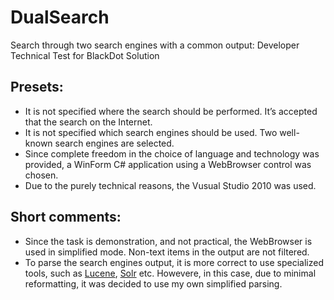# DualSearch
Search through two search engines with a common output: Developer Technical Test for BlackDot Solution

## Presets:
* It is not specified where the search should be performed. It’s accepted that the search on the Internet.
* It is not specified which search engines should be used. Two well-known search engines are selected.
* Since complete freedom in the choice of language and technology was provided, a WinForm C# application using a WebBrowser control was chosen.
* Due to the purely technical reasons, the Vusual Studio 2010 was used.

## Short comments:
* Since the task is demonstration, and not practical, the WebBrowser is used in simplified mode. Non-text items in the output are not filtered.
* To parse the search engines output, it is more correct to use specialized tools, such as [Lucene](http://lucenenet.apache.org/), [Solr](http://lucene.apache.org/solr/) etc. Howevere, in this case, due to minimal reformatting, it was decided to use my own simplified parsing.
